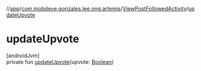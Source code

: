 //[app](../../../index.md)/[com.mobdeve.gonzales.lee.ong.artemis](../index.md)/[ViewPostFollowedActivity](index.md)/[updateUpvote](update-upvote.md)

# updateUpvote

[androidJvm]\
private fun [updateUpvote](update-upvote.md)(upvote: [Boolean](https://kotlinlang.org/api/latest/jvm/stdlib/kotlin/-boolean/index.html))
